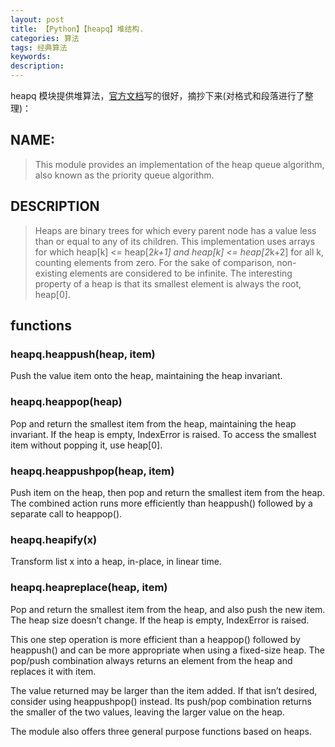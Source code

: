 ```yaml
---
layout: post
title: 【Python】【heapq】堆结构.
categories: 算法
tags: 经典算法
keywords:
description:
---
```


heapq 模块提供堆算法，[官方文档](https://docs.python.org/3.5/library/heapq.html?highlight=heapq)写的很好，摘抄下来(对格式和段落进行了整理)：  

## NAME:  
>This module provides an implementation of the heap queue algorithm, also known as the priority queue algorithm.  

## DESCRIPTION
>Heaps are binary trees for which every parent node has a value less than or equal to any of its children. This implementation uses arrays for which heap[k] <= heap[2*k+1] and heap[k] <= heap[2*k+2] for all k, counting elements from zero. For the sake of comparison, non-existing elements are considered to be infinite. The interesting property of a heap is that its smallest element is always the root, heap[0].

## functions  

### heapq.heappush(heap, item)
Push the value item onto the heap, maintaining the heap invariant.

### heapq.heappop(heap)
Pop and return the smallest item from the heap, maintaining the heap invariant. If the heap is empty, IndexError is raised. To access the smallest item without popping it, use heap[0].

### heapq.heappushpop(heap, item)
Push item on the heap, then pop and return the smallest item from the heap. The combined action runs more efficiently than heappush() followed by a separate call to heappop().

### heapq.heapify(x)
Transform list x into a heap, in-place, in linear time.

### heapq.heapreplace(heap, item)
Pop and return the smallest item from the heap, and also push the new item. The heap size doesn’t change. If the heap is empty, IndexError is raised.

This one step operation is more efficient than a heappop() followed by heappush() and can be more appropriate when using a fixed-size heap. The pop/push combination always returns an element from the heap and replaces it with item.

The value returned may be larger than the item added. If that isn’t desired, consider using heappushpop() instead. Its push/pop combination returns the smaller of the two values, leaving the larger value on the heap.

The module also offers three general purpose functions based on heaps.
